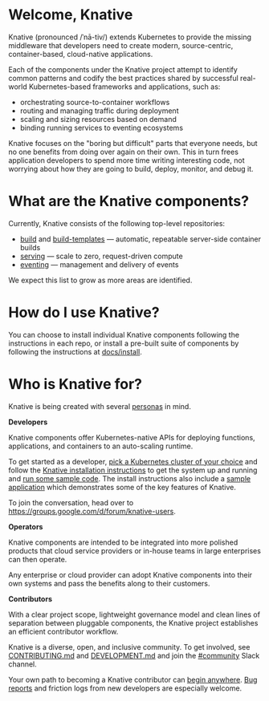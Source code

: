 # Welcome, Knative

Knative (pronounced /ˈnā-tiv/) extends Kubernetes to provide the
missing middleware that developers need to create modern,
source-centric, container-based, cloud-native applications.

Each of the components under the Knative project attempt to identify
common patterns and codify the best practices shared by successful
real-world Kubernetes-based frameworks and applications, such as:

- orchestrating source-to-container workflows
- routing and managing traffic during deployment
- scaling and sizing resources based on demand
- binding running services to eventing ecosystems

Knative focuses on the "boring but difficult" parts that everyone
needs, but no one benefits from doing over again on their own. This in
turn frees application developers to spend more time writing
interesting code, not worrying about how they are going to build,
deploy, monitor, and debug it.


# What are the Knative components?

Currently, Knative consists of the following top-level repositories:

- [build](https://github.com/knative/build) and
    [build-templates](https://github.com/knative/build-templates) —
    automatic, repeatable server-side container builds
- [serving](https://github.com/knative/serving) — scale to zero,
  request-driven compute
- [eventing](https://github.com/knative/eventing) — management and
  delivery of events

We expect this list to grow as more areas are identified.


# How do I use Knative?

You can choose to install individual Knative components following the
instructions in each repo, or install a pre-built suite of components
by following the instructions at
[docs/install](https://github.com/knative/docs/tree/master/install).


# Who is Knative for?

Knative is being created with several
[personas](./docs/product/personas.md) in mind.

**Developers**

Knative components offer Kubernetes-native APIs for deploying
functions, applications, and containers to an auto-scaling runtime.

To get started as a developer, [pick a Kubernetes cluster of your
choice](https://kubernetes.io/docs/setup/pick-right-solution/) and
follow the [Knative installation 
instructions](https://github.com/knative/docs/tree/master/install) 
to get the system up and running and [run some sample 
code](./sample/README.md). The install instructions also include a 
[sample application](https://github.com/knative/docs/blob/master/install/Knative-with-Minikube.md#test-app) 
which demonstrates some of the key features of Knative.

To join the conversation, head over to
https://groups.google.com/d/forum/knative-users.

**Operators**

Knative components are intended to be integrated into more polished
products that cloud service providers or in-house teams in large
enterprises can then operate.

Any enterprise or cloud provider can adopt Knative components into
their own systems and pass the benefits along to their customers.

**Contributors**

With a clear project scope, lightweight governance model and clean
lines of separation between pluggable components, the Knative project
establishes an efficient contributor workflow.

Knative is a diverse, open, and inclusive community. To get involved,
see [CONTRIBUTING.md](./CONTRIBUTING.md) and
[DEVELOPMENT.md](./DEVELOPMENT.md) and join the
[#community](https://knative.slack.com/messages/C92U2C59P/) Slack
channel.

Your own path to becoming a Knative contributor can [begin
anywhere](https://github.com/knative/serving/issues?q=is%3Aopen+is%3Aissue+label%3A%22good+first+issue%22).
[Bug reports](https://github.com/knative/serving/issues/new) and
friction logs from new developers are especially welcome.
